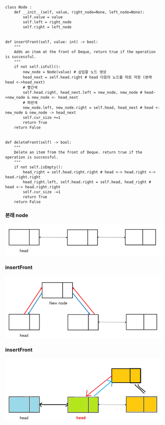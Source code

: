     class Node :
        def __init__(self, value, right_node=None, left_node=None):
            self.value = value
            self.left = right_node
            self.right = left_node
            
        
    def insertFront(self, value: int) -> bool:
        """
        Adds an item at the front of Deque, return true if the operation is successful.
        """
        if not self.isFull():
            new_node = Node(value) # 삽입할 노드 생성
            head_next = self.head.right # head 다음의 노드를 따로 저장 (본래 head <->head_next)
            # 빨간색
            self.head.right, head_next.left = new_node, new_node # head->new_node & new_node <- head_next
            # 파란색
            new_node.left, new_node.right = self.head, head_next # head <-new_node & new_node -> head_next
            self.cur_size +=1
            return True
        return False
    

    def deleteFront(self) -> bool:
        """
        Delete an item from the front of Deque. return true if the operation is successful.
        """
        if not self.isEmpty():
            head_right = self.head.right.right # head <-> head.right <-> head.right.right
            head_right.left, self.head.right = self.head, head_right # head <-> head.right.right
            self.cur_size -=1
            return True
        return False



### 본래 node
![내가 이해를 위해 그린 그림](/풀이/참고이미지/original_node.PNG)

### insertFront
![내가 이해를 위해 그린 그림](/풀이/참고이미지/insert_front.PNG)

### insertFront
![내가 이해를 위해 그린 그림](/풀이/참고이미지/delete_front.png)


